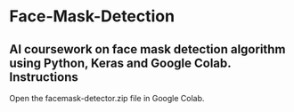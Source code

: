 # Face-Mask-Detection
AI coursework on face mask detection algorithm using Python, Keras and Google Colab.
Instructions
---
Open the facemask-detector.zip file in Google Colab.
